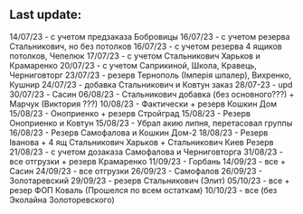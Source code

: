 ## Last update:

14/07/23 - с учетом предзаказа Бобровицы 
16/07/23 - с учетом резерва Стальникович, но без потолков
16/07/23 - с учетом резерва 4 ящиков потолков, Чепелюк
17/07/23 - с учетом Стальникович Харьков и Крамаренко
20/07/23 - с учетом Саприкиной, Школа, Кравець, Черниговторг
23/07/23 - резерв Тернополь (Імперія шпалер), Вихренко, Кушнир
24/07/23 - добавка Стальникович и Ковтун заказ
28/07-23 - upd
30/07/23 - Сасин
06/08/23 - Стальникович добавка (без основного???) + Марчук (Виктория ???)
10/08/23 - Фактически + резерв Кошкин Дом
15/08/23 - Оноприенко + резерв Стройград
15/08/23 - Резерв Оноприенко и Ковтун
15/08/23 - Убрал акию липня, перетасовал группы
16/08/23 - Резерв Самофалова и Кошкин Дом-2
18/08/23 - Резерв Іванова + 4 ящ Стальникович Харьков + Стальникович Киев Резерв
21/08/23 - с учетом дозаказа Самофалова и Черниговторга
31/08/23 - все отгрузки + резерв Крамаренко
11/09/23 - Горбань
14/09/23 - все + Сасин
24/09/23 - все отгрузки
26/09/23 - Самофалов
26/09/23 - Золотаревский
29/09/23 - резерв Стальникович (Элит)
05/10/23 - все + резер ФОП Коваль (Прошелся по всем остаткам)
10/10/23 - все (без Эколайна Золоторевского)